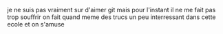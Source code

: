 je ne suis pas vraiment sur d'aimer git mais pour l'instant il ne me fait pas trop souffrir
on fait quand meme des trucs un peu interressant dans cette ecole
et on s'amuse
